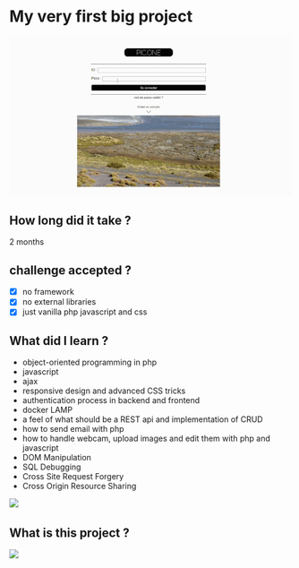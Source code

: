 # My very first big project
![](insta1.gif)
## How long did it take ?
2 months

## challenge accepted ?
- [x] no framework
- [x] no external libraries
- [x] just vanilla php javascript and css

## What did I learn ?
  * object-oriented programming in php
  * javascript
  * ajax
  * responsive design and advanced CSS tricks
  * authentication process in backend and frontend
  * docker LAMP
  * a feel of what should be a REST api and implementation of CRUD
  * how to send email with php
  * how to handle webcam, upload images and edit them with php and javascript
  * DOM Manipulation
  * SQL Debugging
  * Cross Site Request Forgery
  * Cross Origin Resource Sharing


![](insta2.gif)

## What is this project ?

![](insta3.gif)
